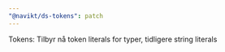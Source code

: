 ```yaml
---
"@navikt/ds-tokens": patch
---
```


Tokens: Tilbyr nå token literals for typer, tidligere string literals
